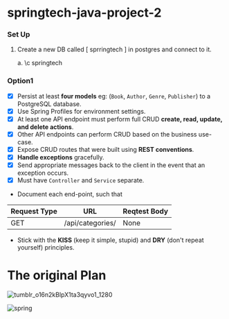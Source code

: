 # springtech-java-project-2

### Set Up
1. Create a new DB called [ sprringtech ] in postgres and connect to it. 

    a. \c springtech

### Option1

- [X] Persist at least **four models** eg: (`Book`, `Author`, `Genre`, `Publisher`) to a PostgreSQL database.
- [X] Use Spring Profiles for environment settings.
- [X] At least one API endpoint must perform full CRUD **create, read, update, and delete actions**.
- [X] Other API endpoints can perform CRUD based on the business use-case.    
- [X] Expose CRUD routes that were built using **REST conventions**.
- [X] **Handle exceptions** gracefully.
- [X] Send appropriate messages back to the client in the event that an exception occurs.
- [X] Must have `Controller` and  `Service` separate.
- Document each end-point, such that

| Request Type | URL| Reqtest Body | 
|--|--|--|
| GET | /api/categories/ | None |

- Stick with the **KISS** (keep it simple, stupid) and **DRY** (don't repeat yourself) principles.

# The original Plan

![tumblr_o16n2kBlpX1ta3qyvo1_1280](https://user-images.githubusercontent.com/68618256/152445931-46c04af0-e39d-411d-9b43-5c6f4fc51e27.jpg)

![spring](https://user-images.githubusercontent.com/68618256/152445967-2f747628-7314-4c19-98af-7cdc94a5f3b8.jpeg)
